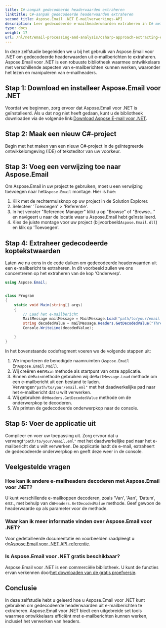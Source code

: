 ```yaml
---
title: C#-aanpak gedecodeerde headerwaarden extraheren
linktitle: C#-aanpak gedecodeerde headerwaarden extraheren
second_title: Aspose.Email .NET E-mailverwerkings-API
description: Leer gedecodeerde e-mailheaderwaarden extraheren in C# met Aspose.Email voor .NET. Uitgebreide handleiding met codevoorbeelden.
type: docs
weight: 17
url: /nl/net/email-processing-and-analysis/csharp-approach-extracting-decoded-header-values/
---
```


In deze zelfstudie begeleiden we u bij het gebruik van Aspose.Email voor .NET om gedecodeerde headerwaarden uit e-mailberichten te extraheren. Aspose.Email voor .NET is een robuuste bibliotheek waarmee ontwikkelaars met verschillende aspecten van e-mailberichten kunnen werken, waaronder het lezen en manipuleren van e-mailheaders.

## Stap 1: Download en installeer Aspose.Email voor .NET

 Voordat we beginnen, zorg ervoor dat Aspose.Email voor .NET is geïnstalleerd. Als u dat nog niet heeft gedaan, kunt u de bibliotheek downloaden via de volgende link:[Download Aspose.E-mail voor .NET](https://releases.aspose.com/email/net).

## Stap 2: Maak een nieuw C#-project

Begin met het maken van een nieuw C#-project in de geïntegreerde ontwikkelomgeving (IDE) of teksteditor van uw voorkeur.

## Stap 3: Voeg een verwijzing toe naar Aspose.Email

 Om Aspose.Email in uw project te gebruiken, moet u een verwijzing toevoegen naar het`Aspose.Email` montage. Hier is hoe:

1. Klik met de rechtermuisknop op uw project in de Solution Explorer.
2. Selecteer 'Toevoegen' > 'Referentie'.
3. In het venster "Reference Manager" klikt u op "Browse" of "Browse..." en navigeert u naar de locatie waar u Aspose.Email hebt geïnstalleerd.
4.  Kies de juiste montage voor uw project (bijvoorbeeld`Aspose.Email.dll`) en klik op 'Toevoegen'.

## Stap 4: Extraheer gedecodeerde koptekstwaarden

Laten we nu eens in de code duiken om gedecodeerde headerwaarden uit een e-mailbericht te extraheren. In dit voorbeeld zullen we ons concentreren op het extraheren van de kop 'Onderwerp'.

```csharp
using Aspose.Email;


class Program
{
    static void Main(string[] args)
    {
        // Laad het e-mailbericht
		MailMessage mailMessage = MailMessage.Load("path/to/your/email.eml");
		string decodedValue = mailMessage.Headers.GetDecodedValue("Thread-Topic");
		Console.WriteLine(decodedValue);

    }
}
```

In het bovenstaande codefragment voeren we de volgende stappen uit:

1. We importeren de benodigde naamruimten (`Aspose.Email` En`Aspose.Email.Mail`).
2.  Wij creëren een`Main` methode als startpunt van onze applicatie.
3.  Binnen de`Main`methode gebruiken wij de`MailMessage.Load` methode om een e-mailbericht uit een bestand te laden. Vervangen`"path/to/your/email.eml"` met het daadwerkelijke pad naar het e-mailbericht dat u wilt verwerken.
4.  Wij gebruiken de`Headers.GetDecodedValue` methode om de onderwerpkop te decoderen.
5. We printen de gedecodeerde onderwerpkop naar de console.

## Stap 5: Voer de applicatie uit

 Compileer en voer uw toepassing uit. Zorg ervoor dat u vervangt`"path/to/your/email.eml"` met het daadwerkelijke pad naar het e-mailbericht dat u wilt verwerken. De applicatie laadt de e-mail, extraheert de gedecodeerde onderwerpkop en geeft deze weer in de console.

## Veelgestelde vragen

### Hoe kan ik andere e-mailheaders decoderen met Aspose.Email voor .NET?

 U kunt verschillende e-mailkoppen decoderen, zoals 'Van', 'Aan', 'Datum', enz., met behulp van de`Headers.GetDecodedValue` methode. Geef gewoon de headerwaarde op als parameter voor de methode.

### Waar kan ik meer informatie vinden over Aspose.Email voor .NET?

 Voor gedetailleerde documentatie en voorbeelden raadpleegt u de[Aspose.Email voor .NET API-referentie](https://reference.aspose.com/email/net).

### Is Aspose.Email voor .NET gratis beschikbaar?

 Aspose.Email voor .NET is een commerciële bibliotheek. U kunt de functies ervan verkennen door[het downloaden van de gratis proefversie](https://releases.aspose.com/email/net).

## Conclusie

In deze zelfstudie hebt u geleerd hoe u Aspose.Email voor .NET kunt gebruiken om gedecodeerde headerwaarden uit e-mailberichten te extraheren. Aspose.Email voor .NET biedt een uitgebreide set tools waarmee ontwikkelaars efficiënt met e-mailberichten kunnen werken, inclusief het verwerken van headers.